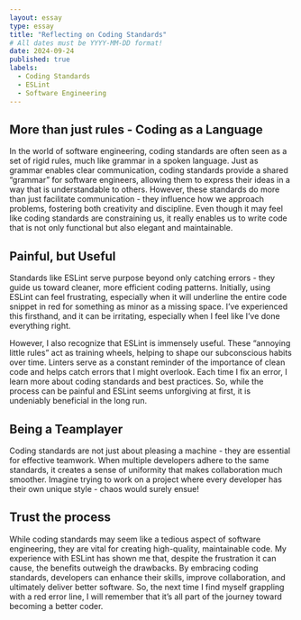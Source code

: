 ```yaml
---
layout: essay
type: essay
title: "Reflecting on Coding Standards"
# All dates must be YYYY-MM-DD format!
date: 2024-09-24
published: true
labels:
  - Coding Standards
  - ESLint
  - Software Engineering
---
```



## More than just rules - Coding as a Language

In the world of software engineering, coding standards are often seen as a set of rigid rules, much like grammar in a spoken language. Just as grammar enables clear communication, coding standards provide a shared “grammar” for software engineers, allowing them to express their ideas in a way that is understandable to others. However, these standards do more than just facilitate communication - they influence how we approach problems, fostering both creativity and discipline. Even though it may feel like coding standards are constraining us, it really enables us to write code that is not only functional but also elegant and maintainable. 


## Painful, but Useful

Standards like ESLint serve purpose beyond only catching errors - they guide us toward cleaner, more efficient coding patterns. Initially, using ESLint can feel frustrating, especially when it will underline the entire code snippet in red for something as minor as a missing space. I’ve experienced this firsthand, and it can be irritating, especially when I feel like I’ve done everything right.  

However, I also recognize that ESLint is immensely useful. These “annoying little rules” act as training wheels, helping to shape our subconscious habits over time. Linters serve as a constant reminder of the importance of clean code and helps catch errors that I might overlook. Each time I fix an error, I learn more about coding standards and best practices. So, while the process can be painful and ESLint seems unforgiving at first, it is undeniably beneficial in the long run.



## Being a Teamplayer

Coding standards are not just about pleasing a machine - they are essential for effective teamwork. When multiple developers adhere to the same standards, it creates a sense of uniformity that makes collaboration much smoother. Imagine trying to work on a project where every developer has their own unique style - chaos would surely ensue!



## Trust the process

While coding standards may seem like a tedious aspect of software engineering, they are vital for creating high-quality, maintainable code. My experience with ESLint has shown me that, despite the frustration it can cause, the benefits outweigh the drawbacks. By embracing coding standards, developers can enhance their skills, improve collaboration, and ultimately deliver better software. So, the next time I find myself grappling with a red error line, I will remember that it’s all part of the journey toward becoming a better coder. 

